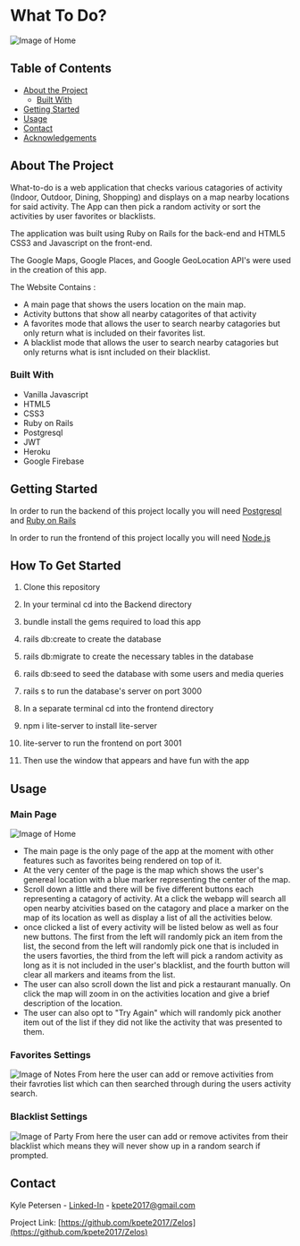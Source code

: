 # What To Do?
![Image of Home](https://i.imgur.com/dABssSG.png)

<!-- TABLE OF CONTENTS -->
## Table of Contents

* [About the Project](#about-the-project)
  * [Built With](#built-with)
* [Getting Started](#getting-started)
* [Usage](#usage)
* [Contact](#contact)
* [Acknowledgements](#acknowledgements)


<!-- ABOUT THE PROJECT -->
## About The Project

What-to-do is a web application that checks various catagories of activity (Indoor, Outdoor, Dining, Shopping) and displays on a map nearby locations for said activity. The App can then pick a random activity or sort the activities by user favorites or blacklists.

The application was built using Ruby on Rails for the back-end and HTML5 CSS3 and Javascript on the front-end.

The Google Maps, Google Places, and Google GeoLocation API's were used in the creation of this app.


The Website Contains :
* A main page that shows the users location on the main map.
* Activity buttons that show all nearby catagorites of that activity
* A favorites mode that allows the user to search nearby catagories but only return what is included on their favorites list.
* A blacklist mode that allows the user to search nearby catagories but only returns what is isnt included on their blacklist.

### Built With
* Vanilla Javascript
* HTML5
* CSS3
* Ruby on Rails
* Postgresql
* JWT
* Heroku
* Google Firebase


<!-- GETTING STARTED -->
## Getting Started

In order to run the backend of this project locally you will need [Postgresql](https://www.postgresql.org/) and [Ruby on Rails](https://rubyonrails.org/)

In order to run the frontend of this project locally you will need [Node.js](https://nodejs.org/en/)

## How To Get Started

1. Clone this repository

2. In your terminal cd into the Backend directory

3. bundle install the gems required to load this app

4. rails db:create to create the database

5. rails db:migrate to create the necessary tables in the database

6. rails db:seed to seed the database with some users and media queries

7. rails s to run the database's server on port 3000

8. In a separate terminal cd into the frontend directory

9. npm i lite-server to install lite-server

10. lite-server to run the frontend on port 3001

11. Then use the window that appears and have fun with the app
<!-- USAGE EXAMPLES -->
## Usage

### Main Page
![Image of Home](https://i.imgur.com/geZLiuN.png)
* The main page is the only page of the app at the moment with other features such as favorites being rendered on top of it. 
* At the very center of the page is the map which shows the user's genereal location with a blue marker representing the center of the map. 
* Scroll down a little and there will be five different buttons each representing a catagory of activity. At a click the webapp will search all open nearby atcivities based on the catagory and place a marker on the map of its location as well as display a list of all the activities below.
* once clicked a list of every activity will be listed below as well as four new buttons. The first from the left will randomly pick an item from the list, the second from the left will randomly pick one that is included in the users favorties, the third from the left will pick a random activity as long as it is not included in the user's blacklist, and the fourth button will clear all markers and iteams from the list.
* The user can also scroll down the list and pick a restaurant manually. On click the map will zoom in on the activities location and give a brief description of the location.
* The user can also opt to "Try Again" which will randomly pick another item out of the list if they did not like the activity that was presented to them.

### Favorites Settings
![Image of Notes](https://i.imgur.com/F01QKU8.png)
From here the user can add or remove activities from their favroties list which can then searched through during the users activity search.

### Blacklist Settings
![Image of Party](https://i.imgur.com/6tVNAUd.png)
From here the user can add or remove activites from their blacklist which means they will never show up in a random search if prompted.

<!-- CONTACT -->
## Contact

Kyle Petersen - [Linked-In](https://www.linkedin.com/in/kyle-petersen-27259b18b/) - kpete2017@gmail.com

Project Link: [https://github.com/kpete2017/Zelos](https://github.com/kpete2017/Zelos)
